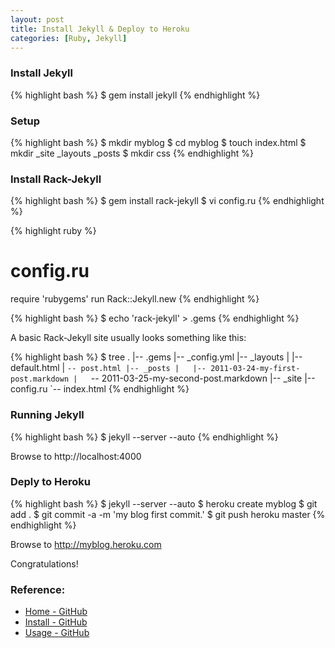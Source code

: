 ```yaml
---
layout: post
title: Install Jekyll & Deploy to Heroku
categories: [Ruby, Jekyll]
---
```


### Install Jekyll

{% highlight bash %}
$ gem install jekyll
{% endhighlight %}

### Setup

{% highlight bash %}
$ mkdir myblog
$ cd myblog
$ touch index.html
$ mkdir _site _layouts _posts
$ mkdir css
{% endhighlight %}


### Install Rack-Jekyll

{% highlight bash %}
$ gem install rack-jekyll
$ vi config.ru
{% endhighlight %}

{% highlight ruby %}
# config.ru
require 'rubygems'
run Rack::Jekyll.new
{% endhighlight %}

{% highlight bash %}
$ echo 'rack-jekyll' > .gems
{% endhighlight %}

A basic Rack-Jekyll site usually looks something like this:

{% highlight bash %}
$ tree
.
|-- .gems
|-- _config.yml
|-- _layouts
|   |-- default.html
|   `-- post.html
|-- _posts
|   |-- 2011-03-24-my-first-post.markdown
|   `-- 2011-03-25-my-second-post.markdown
|-- _site
|-- config.ru
`-- index.html
{% endhighlight %}

### Running Jekyll

{% highlight bash %}
$ jekyll --server --auto
{% endhighlight %}

Browse to http://localhost:4000


### Deply to Heroku

{% highlight bash %}
$ jekyll --server --auto
$ heroku create myblog
$ git add . 
$ git commit -a -m 'my blog first commit.'
$ git push heroku master
{% endhighlight %}

Browse to http://myblog.heroku.com

Congratulations!


### Reference:

- [Home - GitHub](https://github.com/mojombo/jekyll/wiki "Home - GitHub")
- [Install - GitHub](https://github.com/mojombo/jekyll/wiki/Install "Install - GitHub")
- [Usage - GitHub](https://github.com/mojombo/jekyll/wiki/Usage "Usage - GitHub")
